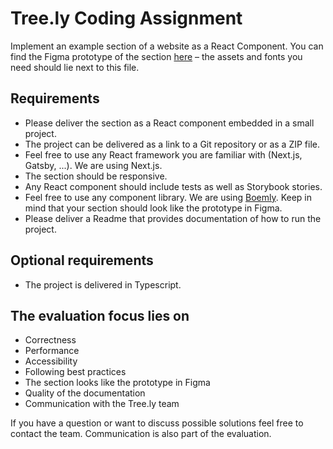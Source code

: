 # Tree.ly Coding Assignment

Implement an example section of a website as a React Component. You can find
the Figma prototype of the section
[here](https://www.figma.com/file/VtZfQgG19WyU7RJiYwTljD/Application-Task?type=design&node-id=0%3A1&t=bQ89KmZZEbD1MXAj-1)
– the assets and fonts you need should lie next to this file.

## Requirements

- Please deliver the section as a React component embedded in a small project.
- The project can be delivered as a link to a Git repository or as a ZIP file.
- Feel free to use any React framework you are familiar with (Next.js, Gatsby,
  ...). We are using Next.js.
- The section should be responsive.
- Any React component should include tests as well as Storybook stories.
- Feel free to use any component library. We are using
  [Boemly](https://boemly.tree.ly/). Keep in mind that your section should look
  like the prototype in Figma.
- Please deliver a Readme that provides documentation of how to run the project.

## Optional requirements

- The project is delivered in Typescript.

## The evaluation focus lies on

- Correctness
- Performance
- Accessibility
- Following best practices
- The section looks like the prototype in Figma
- Quality of the documentation
- Communication with the Tree.ly team

If you have a question or want to discuss possible solutions feel free to
contact the team. Communication is also part of the evaluation.
